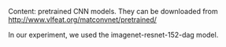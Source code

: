 Content: pretrained CNN models. 
They can be downloaded from http://www.vlfeat.org/matconvnet/pretrained/

In our experiment, we used the imagenet-resnet-152-dag model.

